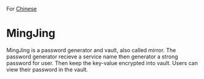 For [Chinese](https://github.com/nzyt1/mingjing/master/README-zh.md)

# MingJing
MingJing is a password generator and vault, also called mirror. 
The password generator recieve a service name then generator a strong password for user.
Then keep the key-value encrypted into vault. Users can view their password in the vault. 
